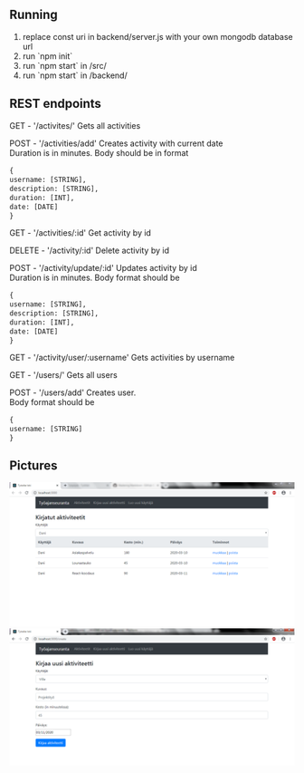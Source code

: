 <h2>Running</h2>
<ol>
<li>replace const uri in backend/server.js with your own mongodb database url</li>
<li>run `npm init`</li>
<li>run `npm start` in /src/</li>
<li>run `npm start` in /backend/</li>
</ol>

<h2>REST endpoints</h2>
GET - '/activites/'
Gets all activities

POST - '/activities/add' Creates activity with current date <br>
Duration is in minutes. Body should be in format <br>
```
{
username: [STRING],
description: [STRING],
duration: [INT],
date: [DATE]
}
```

GET - '/activities/:id'
Get activity by id

DELETE - '/activity/:id'
Delete activity by id

POST - '/activity/update/:id' Updates activity by id <br>
Duration is in minutes. Body format should be
```
{
username: [STRING],
description: [STRING],
duration: [INT],
date: [DATE]
}
```

GET - '/activity/user/:username' Gets activities by username

GET - '/users/' Gets all users

POST - '/users/add' Creates user. <br>
Body format should be
```
{
username: [STRING]
}
```

<h2>Pictures</h2>
<img src=https://github.com/klrs/tyoaikaseuranta/blob/master/kuva1.PNG>

<img src=https://github.com/klrs/tyoaikaseuranta/blob/master/kuva2.PNG>


